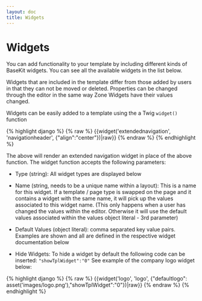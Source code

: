 ```yaml
---
layout: doc
title: Widgets
---
```


# Widgets

You can add functionality to your template by including different kinds of BaseKit widgets.
You can see all the available widgets in the list below.

Widgets that are included in the template differ from those added by users in that they can not be moved or deleted. Properties can be changed through the editor in the same way Zone Widgets have their values changed.

Widgets can be easily added to a template using the a Twig ```widget()``` function

{% highlight django %}
{% raw %}
	{{widget('extendednavigation', 'navigationheader', {"align":"center"})|raw}}
{% endraw %}
{% endhighlight %}

The above will render an extended navigation widget in place of the above function. The widget function accepts the following parameters:

* Type (string): All widget types are displayed below

* Name (string, needs to be a unique name within a layout): This is a name for this widget. If a template / page type is swapped on the page and it contains a widget with the same name, it will pick up the values associated to this widget name. (This only happens when a user has changed the values within the editor. Otherwise it will use the default values associated within the values object literal - 3rd parameter)

* Default Values (object literal): comma separated key value pairs. Examples are shown and all are defined in the respective widget documentation below

* Hide Widgets: To hide a widget by default the following code can be inserted: ```"showTplWidget":"0"``` See example of the company logo widget below:

{% highlight django %}
{% raw %}
	{{widget('logo', 'logo', {"defaultlogo": asset('images/logo.png'),"showTplWidget":"0"})|raw}}
{% endraw %}
{% endhighlight %}
